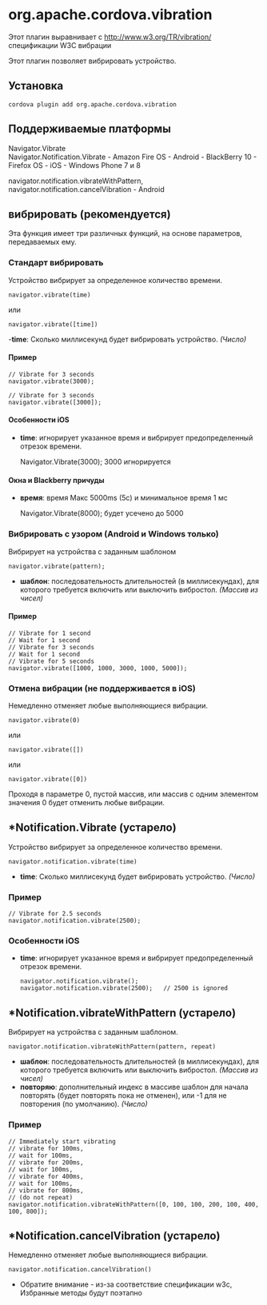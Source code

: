 <!---
    Licensed to the Apache Software Foundation (ASF) under one
    or more contributor license agreements.  See the NOTICE file
    distributed with this work for additional information
    regarding copyright ownership.  The ASF licenses this file
    to you under the Apache License, Version 2.0 (the
    "License"); you may not use this file except in compliance
    with the License.  You may obtain a copy of the License at

      http://www.apache.org/licenses/LICENSE-2.0

    Unless required by applicable law or agreed to in writing,
    software distributed under the License is distributed on an
    "AS IS" BASIS, WITHOUT WARRANTIES OR CONDITIONS OF ANY
    KIND, either express or implied.  See the License for the
    specific language governing permissions and limitations
    under the License.
-->

# org.apache.cordova.vibration

Этот плагин выравнивает с http://www.w3.org/TR/vibration/ спецификации W3C вибрации

Этот плагин позволяет вибрировать устройство.

## Установка

    cordova plugin add org.apache.cordova.vibration
    

## Поддерживаемые платформы

Navigator.Vibrate  
Navigator.Notification.Vibrate - Amazon Fire OS - Android - BlackBerry 10 - Firefox OS - iOS - Windows Phone 7 и 8

navigator.notification.vibrateWithPattern,  
navigator.notification.cancelVibration - Android

## вибрировать (рекомендуется)

Эта функция имеет три различных функций, на основе параметров, передаваемых ему.

### Стандарт вибрировать

Устройство вибрирует за определенное количество времени.

    navigator.vibrate(time)
    

или

    navigator.vibrate([time])
    

-**time**: Сколько миллисекунд будет вибрировать устройство. *(Число)*

#### Пример

    // Vibrate for 3 seconds
    navigator.vibrate(3000);
    
    // Vibrate for 3 seconds
    navigator.vibrate([3000]);
    

#### Особенности iOS

*   **time**: игнорирует указанное время и вибрирует предопределенный отрезок времени.
    
    Navigator.Vibrate(3000); 3000 игнорируется

#### Окна и Blackberry причуды

*   **время**: время Макс 5000ms (5с) и минимальное время 1 мс
    
    Navigator.Vibrate(8000); будет усечено до 5000

### Вибрировать с узором (Android и Windows только)

Вибрирует на устройства с заданным шаблоном

    navigator.vibrate(pattern);   
    

*   **шаблон**: последовательность длительностей (в миллисекундах), для которого требуется включить или выключить вибростол. *(Массив из чисел)*

#### Пример

    // Vibrate for 1 second
    // Wait for 1 second
    // Vibrate for 3 seconds
    // Wait for 1 second
    // Vibrate for 5 seconds
    navigator.vibrate([1000, 1000, 3000, 1000, 5000]);
    

### Отмена вибрации (не поддерживается в iOS)

Немедленно отменяет любые выполняющиеся вибрации.

    navigator.vibrate(0)
    

или

    navigator.vibrate([])
    

или

    navigator.vibrate([0])
    

Проходя в параметре 0, пустой массив, или массив с одним элементом значения 0 будет отменить любые вибрации.

## *Notification.Vibrate (устарело)

Устройство вибрирует за определенное количество времени.

    navigator.notification.vibrate(time)
    

*   **time**: Сколько миллисекунд будет вибрировать устройство. *(Число)*

### Пример

    // Vibrate for 2.5 seconds
    navigator.notification.vibrate(2500);
    

### Особенности iOS

*   **time**: игнорирует указанное время и вибрирует предопределенный отрезок времени.
    
        navigator.notification.vibrate();
        navigator.notification.vibrate(2500);   // 2500 is ignored
        

## *Notification.vibrateWithPattern (устарело)

Вибрирует на устройства с заданным шаблоном.

    navigator.notification.vibrateWithPattern(pattern, repeat)
    

*   **шаблон**: последовательность длительностей (в миллисекундах), для которого требуется включить или выключить вибростол. *(Массив из чисел)*
*   **повторяю**: дополнительный индекс в массиве шаблон для начала повторять (будет повторять пока не отменен), или -1 для не повторения (по умолчанию). *(Число)*

### Пример

    // Immediately start vibrating
    // vibrate for 100ms,
    // wait for 100ms,
    // vibrate for 200ms,
    // wait for 100ms,
    // vibrate for 400ms,
    // wait for 100ms,
    // vibrate for 800ms,
    // (do not repeat)
    navigator.notification.vibrateWithPattern([0, 100, 100, 200, 100, 400, 100, 800]);
    

## *Notification.cancelVibration (устарело)

Немедленно отменяет любые выполняющиеся вибрации.

    navigator.notification.cancelVibration()
    

* Обратите внимание - из-за соответствие спецификации w3c, Избранные методы будут поэтапно